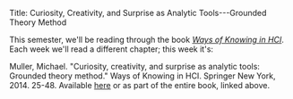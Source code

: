 Title: Curiosity, Creativity, and Surprise as Analytic Tools---Grounded Theory Method

This semester, we'll be reading through the book _[Ways of Knowing in
HCI](https://link.springer.com/book/10.1007%2F978-1-4939-0378-8)_.
Each week we'll read a different chapter; this week it's:

Muller, Michael. "Curiosity, creativity, and surprise as analytic
tools: Grounded theory method." Ways of Knowing in HCI. Springer New
York, 2014. 25-48. Available
[here](https://pdfs.semanticscholar.org/413e/89ef3851720e6faccb0a585b680539f89eb2.pdf)
or as part of the entire book, linked above.
